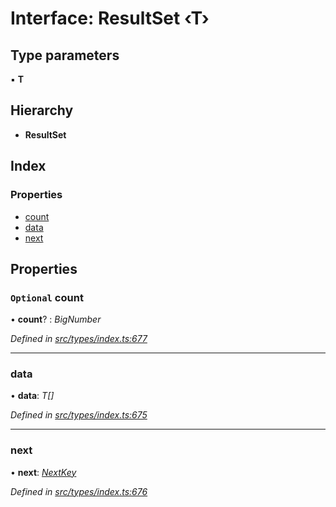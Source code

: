 # Interface: ResultSet ‹**T**›

## Type parameters

▪ **T**

## Hierarchy

* **ResultSet**

## Index

### Properties

* [count](resultset.md#optional-count)
* [data](resultset.md#data)
* [next](resultset.md#next)

## Properties

### `Optional` count

• **count**? : *BigNumber*

*Defined in [src/types/index.ts:677](https://github.com/PolymathNetwork/polymesh-sdk/blob/4f2fd432/src/types/index.ts#L677)*

___

###  data

• **data**: *T[]*

*Defined in [src/types/index.ts:675](https://github.com/PolymathNetwork/polymesh-sdk/blob/4f2fd432/src/types/index.ts#L675)*

___

###  next

• **next**: *[NextKey](../globals.md#nextkey)*

*Defined in [src/types/index.ts:676](https://github.com/PolymathNetwork/polymesh-sdk/blob/4f2fd432/src/types/index.ts#L676)*
